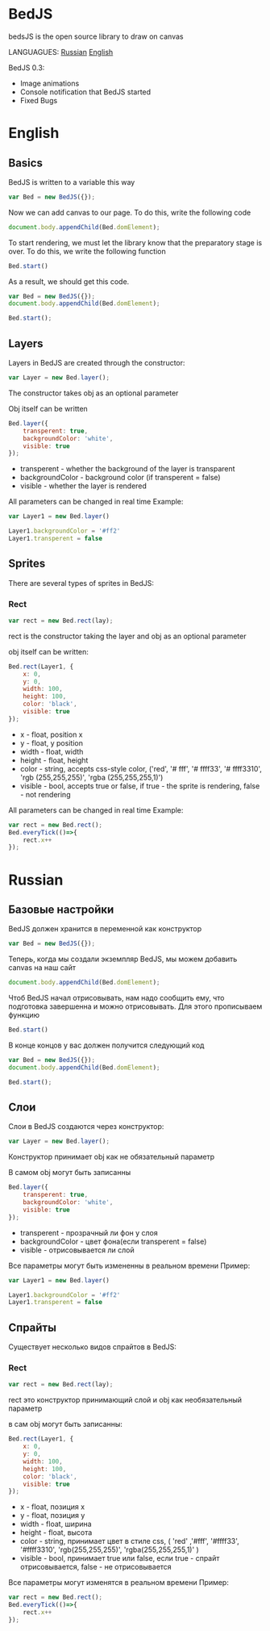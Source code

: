 # BedJS
 bedsJS is the open source library to draw on canvas
 
 LANGUAGUES:
 [Russian](https://github.com/Dimidroll06/BedJS/blob/main/README.md#Russian)
 [English](https://github.com/Dimidroll06/BedJS/blob/main/README.md#English)


BedJS 0.3:
* Image animations
* Console notification that BedJS started
* Fixed Bugs 


# English

## Basics

BedJS is written to a variable this way

```js
var Bed = new BedJS({});
```


Now we can add canvas to our page. To do this, write the following code

```js
document.body.appendChild(Bed.domElement);
```
To start rendering, we must let the library know that the preparatory stage is over. To do this, we write the following function

```js
Bed.start()
```

As a result, we should get this code.
```js
var Bed = new BedJS({});
document.body.appendChild(Bed.domElement);

Bed.start();
```

## Layers
Layers in BedJS are created through the constructor:

```js
var Layer = new Bed.layer();
```

The constructor takes obj as an optional parameter

Obj itself can be written
```js
Bed.layer({
    transperent: true,
    backgroundColor: 'white',
    visible: true
});
```

* transperent - whether the background of the layer is transparent
* backgroundColor - background color (if transperent = false)
* visible - whether the layer is rendered

All parameters can be changed in real time
Example:

```js
var Layer1 = new Bed.layer()

Layer1.backgroundColor = '#ff2'
Layer1.transperent = false
```

## Sprites
There are several types of sprites in BedJS:

### Rect

```js
var rect = new Bed.rect(lay);
```

rect is the constructor taking the layer and obj as an optional parameter

obj itself can be written:

```js
Bed.rect(Layer1, {
    x: 0,
    y: 0,
    width: 100,
    height: 100,
    color: 'black',
    visible: true
});
```

* x - float, position x
* y - float, y position
* width - float, width
* height - float, height
* color - string, accepts css-style color, ('red', '# fff', '# ffff33', '# ffff3310', 'rgb (255,255,255)', 'rgba (255,255,255,1)')
* visible - bool, accepts true or false, if true - the sprite is rendering, false - not rendering

All parameters can be changed in real time
Example:

```js
var rect = new Bed.rect();
Bed.everyTick(()=>{
    rect.x++
});
```


# Russian

## Базовые настройки

BedJS должен хранится в переменной как конструктор

```js
var Bed = new BedJS({});
```
Теперь, когда мы создали экземпляр BedJS, мы можем добавить canvas на наш сайт

```js
document.body.appendChild(Bed.domElement);
```

Чтоб BedJS начал отрисовывать, нам надо сообщить ему, что подготовка завершенна и можно отрисовывать. Для этого прописываем функцию

```js
Bed.start()
```

В конце концов у вас должен получится следующий код

```js
var Bed = new BedJS({});
document.body.appendChild(Bed.domElement);

Bed.start();
```

## Слои
Слои в BedJS создаются через конструктор:

```js
var Layer = new Bed.layer();
```

Конструктор принимает obj как не обязательный параметр

В самом obj могут быть записанны
```js
Bed.layer({
    transperent: true,
    backgroundColor: 'white',
    visible: true
});
```

* transperent - прозрачный ли фон у слоя
* backgroundColor - цвет фона(если transperent = false)
* visible - отрисовывается ли слой

Все параметры могут быть измененны в реальном времени
Пример:

```js
var Layer1 = new Bed.layer()

Layer1.backgroundColor = '#ff2'
Layer1.transperent = false
```

## Спрайты
Существует несколько видов спрайтов в BedJS:

### Rect

```js
var rect = new Bed.rect(lay);
```

rect это конструктор принимающий слой и obj как необязательный параметр

в сам obj могут быть записанны:

```js
Bed.rect(Layer1, {
    x: 0,
    y: 0,
    width: 100,
    height: 100,
    color: 'black',
    visible: true
});
```

* x - float, позиция x
* y - float, позиция y
* width - float, ширина
* height - float, высота
* color - string, принимает цвет в стиле css, ( 'red' ,'#fff', '#ffff33', '#ffff3310', 'rgb(255,255,255)', 'rgba(255,255,255,1)' )
* visible - bool, принимает true или false, если true - спрайт отрисовывается, false - не отрисовывается

Все параметры могут изменятся в реальном времени
Пример:

```js
var rect = new Bed.rect();
Bed.everyTick(()=>{
    rect.x++
});
```
